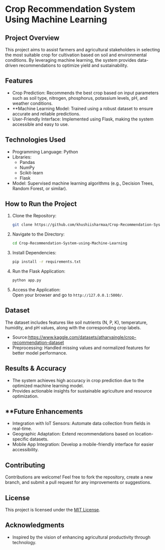 # Crop Recommendation System Using Machine Learning

## Project Overview
This project aims to assist farmers and agricultural stakeholders in selecting the most suitable crop for cultivation based on soil and environmental conditions. By leveraging machine learning, the system provides data-driven recommendations to optimize yield and sustainability.  

## Features  
- Crop Prediction: Recommends the best crop based on input parameters such as soil type, nitrogen, phosphorus, potassium levels, pH, and weather conditions.  
- **Machine Learning Model: Trained using a robust dataset to ensure accurate and reliable predictions.  
- User-Friendly Interface: Implemented using Flask, making the system accessible and easy to use.  

## Technologies Used  
- Programming Language: Python  
- Libraries:  
  - Pandas  
  - NumPy  
  - Scikit-learn  
  - Flask  
- Model: Supervised machine learning algorithms (e.g., Decision Trees, Random Forest, or similar).  

## How to Run the Project  
1. Clone the Repository:  
   ```bash  
   git clone https://github.com/khushiisharmaa/Crop-Recommendation-System-using-Machine-Learning.git  
   ```  

2. Navigate to the Directory:  
   ```bash  
   cd Crop-Recommendation-System-using-Machine-Learning  
   ```  

3. Install Dependencies:  
   ```bash  
   pip install -r requirements.txt  
   ```  

4. Run the Flask Application:  
   ```bash  
   python app.py  
   ```  

5. Access the Application:  
   Open your browser and go to `http://127.0.0.1:5000/`.  

## Dataset
The dataset includes features like soil nutrients (N, P, K), temperature, humidity, and pH values, along with the corresponding crop labels.  

- Source:https://www.kaggle.com/datasets/atharvaingle/crop-recommendation-dataset  
- Preprocessing: Handled missing values and normalized features for better model performance.  

## Results & Accuracy
- The system achieves high accuracy in crop prediction due to the optimized machine learning model.  
- Provides actionable insights for sustainable agriculture and resource optimization.  

## **Future Enhancements 
- Integration with IoT Sensors: Automate data collection from fields in real-time.  
- Geographic Adaptation: Extend recommendations based on location-specific datasets.  
- Mobile App Integration: Develop a mobile-friendly interface for easier accessibility.  

## Contributing  
Contributions are welcome! Feel free to fork the repository, create a new branch, and submit a pull request for any improvements or suggestions.  

## License  
This project is licensed under the [MIT License](LICENSE).  

## Acknowledgments
- Inspired by the vision of enhancing agricultural productivity through technology.  
